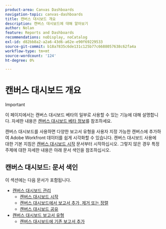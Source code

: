 ```yaml
---
product-area: Canvas Dashboards
navigation-topic: canvas-dashboards
title: 캔버스 대시보드 개요
description: 캔버스 대시보드에 대해 알아보기
author: Nolan
feature: Reports and Dashboards
recommendations: noDisplay, noCatalog
exl-id: d82bb8a2-a2a6-43d6-a62e-e90f69229533
source-git-commit: b18a7835c6de131c125b77c6688057638c62fa4a
workflow-type: tm+mt
source-wordcount: '124'
ht-degree: 0%

---
```


# 캔버스 대시보드 개요

>[!IMPORTANT]
>
>이 페이지에서는 캔버스 대시보드 베타의 일부로 사용할 수 있는 기능에 대해 설명합니다. 자세한 내용은 [캔버스 대시보드 베타 정보](/help/quicksilver/product-announcements/betas/canvas-dashboards-beta/canvas-dashboards-beta-information.md)를 참조하세요.

캔버스 대시보드를 사용하면 다양한 보고서 유형을 사용자 지정 가능한 캔버스에 추가하여 Adobe Workfront 데이터를 쉽게 시각화할 수 있습니다. 캔버스 대시보드 사용에 대한 기본 지침은 [캔버스 대시보드 시작](/help/quicksilver/reports-and-dashboards/canvas-dashboards/manage-canvas-dashboards/get-started-canvas-dashboards.md) 문서부터 시작하십시오. 그렇지 않은 경우 특정 주제에 대한 자세한 내용은 아래 문서 색인을 참조하십시오.

## 캔버스 대시보드: 문서 색인

이 섹션에는 다음 문서가 포함됩니다.

* [캔버스 대시보드 관리](/help/quicksilver/reports-and-dashboards/canvas-dashboards/manage-canvas-dashboards/manage-canvas-dashboards.md)
   * [캔버스 대시보드 시작](/help/quicksilver/reports-and-dashboards/canvas-dashboards/manage-canvas-dashboards/get-started-canvas-dashboards.md)
   * [캔버스 대시보드에서 보고서 추가, 제거 또는 정렬](/help/quicksilver/reports-and-dashboards/canvas-dashboards/manage-canvas-dashboards/add-remove-arrange-reports.md)
   * [캔버스 대시보드 공유](/help/quicksilver/reports-and-dashboards/canvas-dashboards/manage-canvas-dashboards/share-canvas-dashboard.md)
* [캔버스 대시보드 보고서 유형](/help/quicksilver/reports-and-dashboards/canvas-dashboards/report-types/report-types-overview.md)
   * [캔버스 대시보드에 기존 보고서 추가](/help/quicksilver/reports-and-dashboards/canvas-dashboards/report-types/add-existing-report.md)
  <!--* [Build a KPI report in a Canvas Dashboard](/help/quicksilver/reports-and-dashboards/canvas-dashboards/report-types/build-kpi-report.md)
    * [Build a chart report in a Canvas Dashboard](/help/quicksilver/reports-and-dashboards/canvas-dashboards/report-types/build-chart-report.md)
    * [Build a table report in a Canvas Dashboard](/help/quicksilver/reports-and-dashboards/canvas-dashboards/report-types/build-table-report.md)
    * [Add a pending approvals report to a Canvas Dashboard](/help/quicksilver/reports-and-dashboards/canvas-dashboards/report-types/add-pending-approvals-report.md)-->

